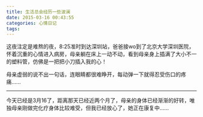 ```yaml
---
title: 生活总会经历一些波澜
date: 2015-03-16 00:43:55
categories: 心情日记
tags:
---
```


这夜注定是难熬的夜，8:25准时到达深圳站，爸爸接wo到了北京大学深圳医院，怀着沉重的心情进入病房，母亲躺在床上一动不动，看到母亲身上插满了大小不一的塑料管，仿佛是一把把小刀插入我的心！

母亲虚弱的说不出一句话，连眼睛都很难睁开，每动弹一下就得忍受伤口的疼痛……

---

今天已经是3月16了，距离那天已经近两个月了，母亲的身体已经渐渐的好转，唯独母亲刚做完化疗身体比较难受，但我已经放心了，她正在康复中……